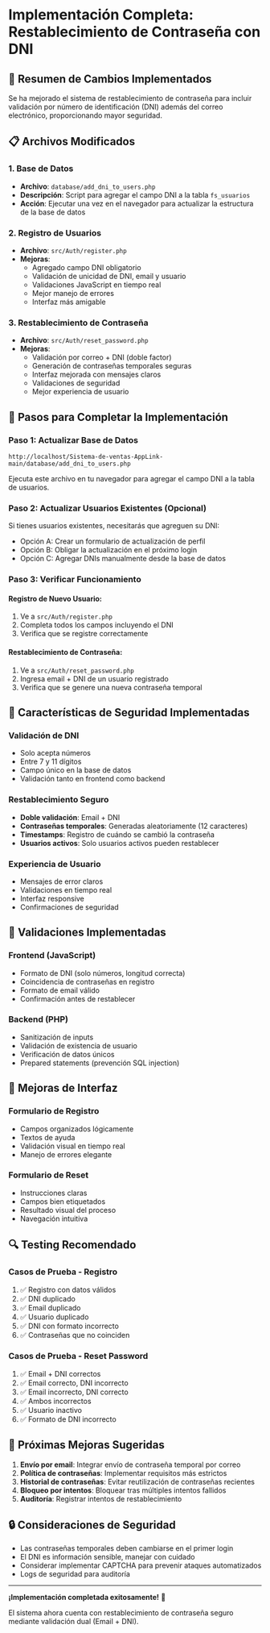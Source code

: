 # Implementación Completa: Restablecimiento de Contraseña con DNI

## 🎯 Resumen de Cambios Implementados

Se ha mejorado el sistema de restablecimiento de contraseña para incluir validación por número de identificación (DNI) además del correo electrónico, proporcionando mayor seguridad.

## 📋 Archivos Modificados

### 1. Base de Datos
- **Archivo**: `database/add_dni_to_users.php`
- **Descripción**: Script para agregar el campo DNI a la tabla `fs_usuarios`
- **Acción**: Ejecutar una vez en el navegador para actualizar la estructura de la base de datos

### 2. Registro de Usuarios  
- **Archivo**: `src/Auth/register.php`
- **Mejoras**:
  - Agregado campo DNI obligatorio
  - Validación de unicidad de DNI, email y usuario
  - Validaciones JavaScript en tiempo real
  - Mejor manejo de errores
  - Interfaz más amigable

### 3. Restablecimiento de Contraseña
- **Archivo**: `src/Auth/reset_password.php`
- **Mejoras**:
  - Validación por correo + DNI (doble factor)
  - Generación de contraseñas temporales seguras
  - Interfaz mejorada con mensajes claros
  - Validaciones de seguridad
  - Mejor experiencia de usuario

## 🚀 Pasos para Completar la Implementación

### Paso 1: Actualizar Base de Datos
```
http://localhost/Sistema-de-ventas-AppLink-main/database/add_dni_to_users.php
```
Ejecuta este archivo en tu navegador para agregar el campo DNI a la tabla de usuarios.

### Paso 2: Actualizar Usuarios Existentes (Opcional)
Si tienes usuarios existentes, necesitarás que agreguen su DNI:
- Opción A: Crear un formulario de actualización de perfil
- Opción B: Obligar la actualización en el próximo login
- Opción C: Agregar DNIs manualmente desde la base de datos

### Paso 3: Verificar Funcionamiento

#### Registro de Nuevo Usuario:
1. Ve a `src/Auth/register.php`
2. Completa todos los campos incluyendo el DNI
3. Verifica que se registre correctamente

#### Restablecimiento de Contraseña:
1. Ve a `src/Auth/reset_password.php`
2. Ingresa email + DNI de un usuario registrado
3. Verifica que se genere una nueva contraseña temporal

## 🔧 Características de Seguridad Implementadas

### Validación de DNI
- Solo acepta números
- Entre 7 y 11 dígitos
- Campo único en la base de datos
- Validación tanto en frontend como backend

### Restablecimiento Seguro
- **Doble validación**: Email + DNI
- **Contraseñas temporales**: Generadas aleatoriamente (12 caracteres)
- **Timestamps**: Registro de cuándo se cambió la contraseña
- **Usuarios activos**: Solo usuarios activos pueden restablecer

### Experiencia de Usuario
- Mensajes de error claros
- Validaciones en tiempo real
- Interfaz responsive
- Confirmaciones de seguridad

## 📝 Validaciones Implementadas

### Frontend (JavaScript)
- Formato de DNI (solo números, longitud correcta)
- Coincidencia de contraseñas en registro
- Formato de email válido
- Confirmación antes de restablecer

### Backend (PHP)
- Sanitización de inputs
- Validación de existencia de usuario
- Verificación de datos únicos
- Prepared statements (prevención SQL injection)

## 🎨 Mejoras de Interfaz

### Formulario de Registro
- Campos organizados lógicamente
- Textos de ayuda
- Validación visual en tiempo real
- Manejo de errores elegante

### Formulario de Reset
- Instrucciones claras
- Campos bien etiquetados
- Resultado visual del proceso
- Navegación intuitiva

## 🔍 Testing Recomendado

### Casos de Prueba - Registro
1. ✅ Registro con datos válidos
2. ✅ DNI duplicado
3. ✅ Email duplicado  
4. ✅ Usuario duplicado
5. ✅ DNI con formato incorrecto
6. ✅ Contraseñas que no coinciden

### Casos de Prueba - Reset Password
1. ✅ Email + DNI correctos
2. ✅ Email correcto, DNI incorrecto
3. ✅ Email incorrecto, DNI correcto
4. ✅ Ambos incorrectos
5. ✅ Usuario inactivo
6. ✅ Formato de DNI incorrecto

## 📧 Próximas Mejoras Sugeridas

1. **Envío por email**: Integrar envío de contraseña temporal por correo
2. **Política de contraseñas**: Implementar requisitos más estrictos
3. **Historial de contraseñas**: Evitar reutilización de contraseñas recientes
4. **Bloqueo por intentos**: Bloquear tras múltiples intentos fallidos
5. **Auditoría**: Registrar intentos de restablecimiento

## 🔒 Consideraciones de Seguridad

- Las contraseñas temporales deben cambiarse en el primer login
- El DNI es información sensible, manejar con cuidado
- Considerar implementar CAPTCHA para prevenir ataques automatizados
- Logs de seguridad para auditoría

---

**¡Implementación completada exitosamente!** 🎉

El sistema ahora cuenta con restablecimiento de contraseña seguro mediante validación dual (Email + DNI).